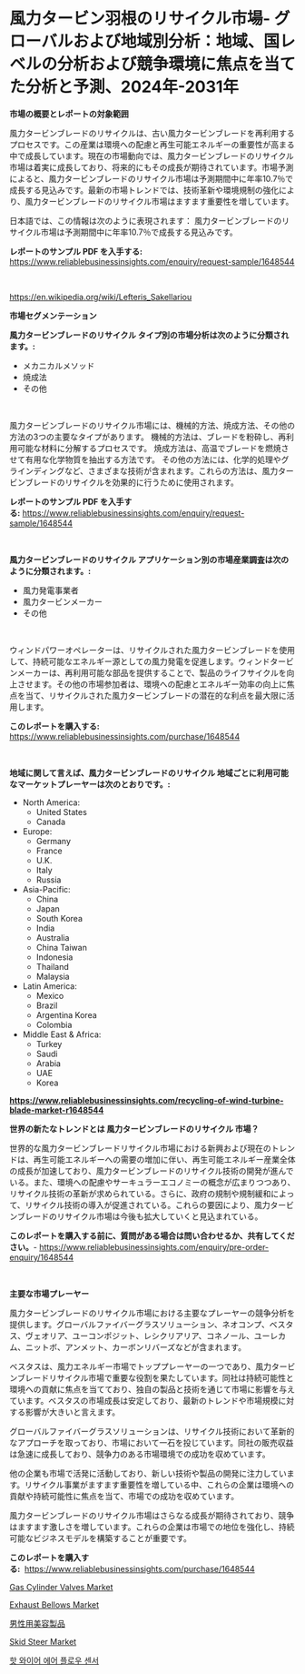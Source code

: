 <p><h1>風力タービン羽根のリサイクル市場- グローバルおよび地域別分析：地域、国レベルの分析および競争環境に焦点を当てた分析と予測、2024年-2031年</h1></p><p><strong>市場の概要とレポートの対象範囲</strong></p>
<p><p>風力タービンブレードのリサイクルは、古い風力タービンブレードを再利用するプロセスです。この産業は環境への配慮と再生可能エネルギーの重要性が高まる中で成長しています。現在の市場動向では、風力タービンブレードのリサイクル市場は着実に成長しており、将来的にもその成長が期待されています。市場予測によると、風力タービンブレードのリサイクル市場は予測期間中に年率10.7％で成長する見込みです。最新の市場トレンドでは、技術革新や環境規制の強化により、風力タービンブレードのリサイクル市場はますます重要性を増しています。</p><p>日本語では、この情報は次のように表現されます： 風力タービンブレードのリサイクル市場は予測期間中に年率10.7％で成長する見込みです。</p></p>
<p><strong>レポートのサンプル PDF を入手する:</strong> <a href="https://www.reliablebusinessinsights.com/enquiry/request-sample/1648544">https://www.reliablebusinessinsights.com/enquiry/request-sample/1648544</a></p>
<p>&nbsp;</p>
<p><a href="https://en.wikipedia.org/wiki/Lefteris_Sakellariou">https://en.wikipedia.org/wiki/Lefteris_Sakellariou</a></p>
<p><strong>市場セグメンテーション</strong></p>
<p><strong>風力タービンブレードのリサイクル タイプ別の市場分析は次のように分類されます。:</strong></p>
<p><ul><li>メカニカルメソッド</li><li>焼成法</li><li>その他</li></ul></p>
<p>&nbsp;</p>
<p><p>風力タービンブレードのリサイクル市場には、機械的方法、焼成方法、その他の方法の3つの主要なタイプがあります。 機械的方法は、ブレードを粉砕し、再利用可能な材料に分解するプロセスです。 焼成方法は、高温でブレードを燃焼させて有用な化学物質を抽出する方法です。 その他の方法には、化学的処理やグラインディングなど、さまざまな技術が含まれます。これらの方法は、風力タービンブレードのリサイクルを効果的に行うために使用されます。</p></p>
<p><strong>レポートのサンプル PDF を入手する:</strong>&nbsp;<a href="https://www.reliablebusinessinsights.com/enquiry/request-sample/1648544">https://www.reliablebusinessinsights.com/enquiry/request-sample/1648544</a></p>
<p>&nbsp;</p>
<p><strong> 風力タービンブレードのリサイクル アプリケーション別の市場産業調査は次のように分類されます。:</strong></p>
<p><ul><li>風力発電事業者</li><li>風力タービンメーカー</li><li>その他</li></ul></p>
<p>&nbsp;</p>
<p><p>ウィンドパワーオペレーターは、リサイクルされた風力タービンブレードを使用して、持続可能なエネルギー源としての風力発電を促進します。ウィンドタービンメーカーは、再利用可能な部品を提供することで、製品のライフサイクルを向上させます。その他の市場参加者は、環境への配慮とエネルギー効率の向上に焦点を当て、リサイクルされた風力タービンブレードの潜在的な利点を最大限に活用します。</p></p>
<p><strong>このレポートを購入する:</strong>&nbsp; <a href="https://www.reliablebusinessinsights.com/purchase/1648544">https://www.reliablebusinessinsights.com/purchase/1648544</a></p>
<p>&nbsp;</p>
<p><strong>地域に関して言えば、風力タービンブレードのリサイクル 地域ごとに利用可能なマーケットプレーヤーは次のとおりです。:</strong></p>
<p><ul>
    <li>
        North America:
        <ul>
            <li>United States</li>
            <li>Canada</li>
        </ul>
    </li>
    <li>
        Europe:
        <ul>
            <li>Germany</li>
            <li>France</li>
            <li>U.K.</li>
            <li>Italy</li>
            <li>Russia</li>
        </ul>
    </li>
    <li>
        Asia-Pacific:
        <ul>
            <li>China</li>
            <li>Japan</li>
            <li>South Korea</li>
            <li>India</li>
            <li>Australia</li>
            <li>China Taiwan</li>
            <li>Indonesia</li>
            <li>Thailand</li>
            <li>Malaysia</li>
        </ul>
    </li>
    <li>
        Latin America:
        <ul>
            <li>Mexico</li>
            <li>Brazil</li>
            <li>Argentina Korea</li>
            <li>Colombia</li>
        </ul>
    </li>
    <li>
        Middle East & Africa:
        <ul>
            <li>Turkey</li>
            <li>Saudi</li>
            <li>Arabia</li>
            <li>UAE</li>
            <li>Korea</li>
        </ul>
    </li>
    </ul></p>
<p><strong><a href="https://www.reliablebusinessinsights.com/recycling-of-wind-turbine-blade-market-r1648544">https://www.reliablebusinessinsights.com/recycling-of-wind-turbine-blade-market-r1648544</a></strong>&nbsp;</p>
<p><strong>世界の新たなトレンドとは 風力タービンブレードのリサイクル 市場？</strong></p>
<p><p>世界的な風力タービンブレードリサイクル市場における新興および現在のトレンドは、再生可能エネルギーへの需要の増加に伴い、再生可能エネルギー産業全体の成長が加速しており、風力タービンブレードのリサイクル技術の開発が進んでいる。また、環境への配慮やサーキュラーエコノミーの概念が広まりつつあり、リサイクル技術の革新が求められている。さらに、政府の規制や規制緩和によって、リサイクル技術の導入が促進されている。これらの要因により、風力タービンブレードのリサイクル市場は今後も拡大していくと見込まれている。</p></p>
<p><strong>このレポートを購入する前に、質問がある場合は問い合わせるか、共有してください。</strong>- <a href="https://www.reliablebusinessinsights.com/enquiry/pre-order-enquiry/1648544">https://www.reliablebusinessinsights.com/enquiry/pre-order-enquiry/1648544</a></p>
<p>&nbsp;</p>
<p><strong>主要な市場プレーヤー</strong></p>
<p><p>風力タービンブレードのリサイクル市場における主要なプレーヤーの競争分析を提供します。グローバルファイバーグラスソリューション、ネオコンプ、ベスタス、ヴェオリア、ユーコンポジット、レシクリアリア、コネノール、ユーレカム、ニットボ、アンメット、カーボンリバーズなどが含まれます。</p><p>ベスタスは、風力エネルギー市場でトッププレーヤーの一つであり、風力タービンブレードリサイクル市場で重要な役割を果たしています。同社は持続可能性と環境への貢献に焦点を当てており、独自の製品と技術を通じて市場に影響を与えています。ベスタスの市場成長は安定しており、最新のトレンドや市場規模に対する影響が大きいと言えます。</p><p>グローバルファイバーグラスソリューションは、リサイクル技術において革新的なアプローチを取っており、市場において一石を投じています。同社の販売収益は急速に成長しており、競争力のある市場環境での成功を収めています。</p><p>他の企業も市場で活発に活動しており、新しい技術や製品の開発に注力しています。リサイクル事業がますます重要性を増している中、これらの企業は環境への貢献や持続可能性に焦点を当て、市場での成功を収めています。</p><p>風力タービンブレードのリサイクル市場はさらなる成長が期待されており、競争はますます激しさを増しています。これらの企業は市場での地位を強化し、持続可能なビジネスモデルを構築することが重要です。</p></p>
<p><strong>このレポートを購入する:</strong>&nbsp;&nbsp;<a href="https://www.reliablebusinessinsights.com/purchase/1648544">https://www.reliablebusinessinsights.com/purchase/1648544</a></p>
<p><p><a href="https://github.com/aafbctfl75/Market-Research-Report-List-1/blob/main/gas-cylinder-valves-market.md">Gas Cylinder Valves Market</a></p><p><a href="https://github.com/airdrophunter675/Market-Research-Report-List-1/blob/main/exhaust-bellows-market.md">Exhaust Bellows Market</a></p><p><a href="https://github.com/RudyBoyer2017/Market-Research-Report-List-2/blob/main/4588929157298.md">男性用美容製品</a></p><p><a href="https://issuu.com/reportprime-2/docs/skid-steer-market-size-2030.pptx">Skid Steer Market</a></p><p><a href="https://github.com/DavidRobb19/Market-Research-Report-List-1/blob/main/2700194168618.md">핫 와이어 에어 플로우 센서</a></p></p>